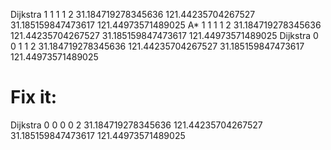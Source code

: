 Dijkstra 1 1 1 1 2 31.184719278345636 121.44235704267527 31.185159847473617 121.44973571489025
A* 1 1 1 1 2 31.184719278345636 121.44235704267527 31.185159847473617 121.44973571489025
Dijkstra 0 0 1 1 2 31.184719278345636 121.44235704267527 31.185159847473617 121.44973571489025


# Fix it:
Dijkstra 0 0 0 0 2 31.184719278345636 121.44235704267527 31.185159847473617 121.44973571489025
